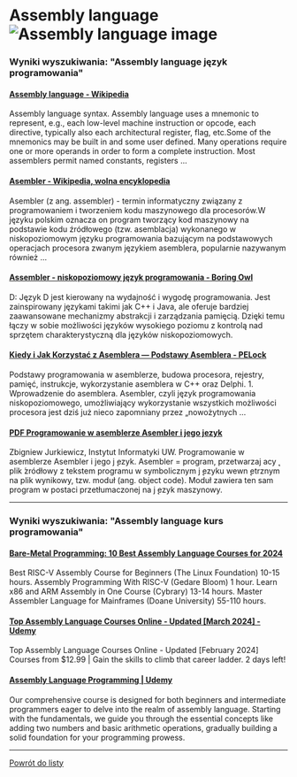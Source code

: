 # Assembly language ![Assembly language image](https://www.tiobe.com/wp-content/themes/tiobe/tiobe-index/images/Assembly_language.png)

### Wyniki wyszukiwania: "Assembly language język programowania" 

#### [Assembly language - Wikipedia](https://en.wikipedia.org/wiki/Assembly_language) 

 Assembly language syntax. Assembly language uses a mnemonic to represent, e.g., each low-level machine instruction or opcode, each directive, typically also each architectural register, flag, etc.Some of the mnemonics may be built in and some user defined. Many operations require one or more operands in order to form a complete instruction. Most assemblers permit named constants, registers ...




#### [Asembler - Wikipedia, wolna encyklopedia](https://pl.wikipedia.org/wiki/Asembler) 

 Asembler (z ang. assembler) - termin informatyczny związany z programowaniem i tworzeniem kodu maszynowego dla procesorów.W języku polskim oznacza on program tworzący kod maszynowy na podstawie kodu źródłowego (tzw. asemblacja) wykonanego w niskopoziomowym języku programowania bazującym na podstawowych operacjach procesora zwanym językiem asemblera, popularnie nazywanym również ...




#### [Assembler - niskopoziomowy język programowania - Boring Owl](https://boringowl.io/blog/assembler-niskopoziomowy-jezyk-programowania) 

 D: Język D jest kierowany na wydajność i wygodę programowania. Jest zainspirowany językami takimi jak C++ i Java, ale oferuje bardziej zaawansowane mechanizmy abstrakcji i zarządzania pamięcią. Dzięki temu łączy w sobie możliwości języków wysokiego poziomu z kontrolą nad sprzętem charakterystyczną dla języków niskopoziomowych.




#### [Kiedy i Jak Korzystać z Asemblera — Podstawy Asemblera - PELock](https://www.pelock.com/pl/artykuly/kiedy-i-jak-korzystac-z-asemblera-podstawy-programowania-w-asemblerze) 

 Podstawy programowania w asemblerze, budowa procesora, rejestry, pamięć, instrukcje, wykorzystanie asemblera w C++ oraz Delphi. 1. Wprowadzenie do asemblera. Asembler, czyli język programowania niskopoziomowego, umożliwiający wykorzystanie wszystkich możliwości procesora jest dziś już nieco zapomniany przez „nowożytnych ...




#### [PDF Programowanie w asemblerze Asembler i jego jezyk](https://students.mimuw.edu.pl/~zbyszek/asm/pl/slides/asm.pdf) 

 Zbigniew Jurkiewicz, Instytut Informatyki UW. Programowanie w asemblerze Asembler i jego j ̨ezyk. Asembler = program, przetwarzaj acy ̨ plik ́zródłowy z tekstem programu w symbolicznym j ̨ezyku wewn ̨etrznym na plik wynikowy, tzw. moduł (ang. object code). Moduł zawiera ten sam program w postaci przetłumaczonej na j ̨ezyk maszynowy.






---

### Wyniki wyszukiwania: "Assembly language kurs programowania" 

#### [Bare-Metal Programming: 10 Best Assembly Language Courses for 2024](https://www.classcentral.com/report/best-assembly-courses/) 

 Best RISC-V Assembly Course for Beginners (The Linux Foundation) 10-15 hours. Assembly Programming With RISC-V (Gedare Bloom) 1 hour. Learn x86 and ARM Assembly in One Course (Cybrary) 13-14 hours. Master Assembler Language for Mainframes (Doane University) 55-110 hours.




#### [Top Assembly Language Courses Online - Updated [March 2024] - Udemy](https://www.udemy.com/topic/assembly-language/) 

 Top Assembly Language Courses Online - Updated [February 2024] Courses from $12.99 | Gain the skills to climb that career ladder. 2 days left!




#### [Assembly Language Programming | Udemy](https://www.udemy.com/course/assembly-language-programming/) 

 Our comprehensive course is designed for both beginners and intermediate programmers eager to delve into the realm of assembly language. Starting with the fundamentals, we guide you through the essential concepts like adding two numbers and basic arithmetic operations, gradually building a solid foundation for your programming prowess.






---

 [Powrót do listy](../top20.md)